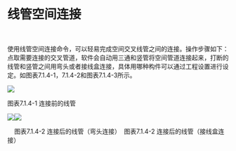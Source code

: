 #  线管空间连接
<br/>

使用线管空间连接命令，可以轻易完成空间交叉线管之间的连接。操作步骤如下：点取需要连接的交叉管道，软件会自动用三通和竖管将空间管道连接起来，打断的线管和竖管之间用弯头或者接线盒连接，具体用哪种构件可以通过工程设置进行设定。如图表7.1.4\-1，7.1.4\-2和图表7.1.4\-3所示。

![](file:///C:\Users\pkpm\AppData\Local\Temp\ksohtml5908\wps24.jpg)

图表7.1.4\-1 连接前的线管

![](file:///C:\Users\pkpm\AppData\Local\Temp\ksohtml5908\wps25.jpg)![](file:///C:\Users\pkpm\AppData\Local\Temp\ksohtml5908\wps26.jpg)

    图表7.1.4\-2 连接后的线管（弯头连接）  图表7.1.4\-2 连接后的线管（接线盒连接）